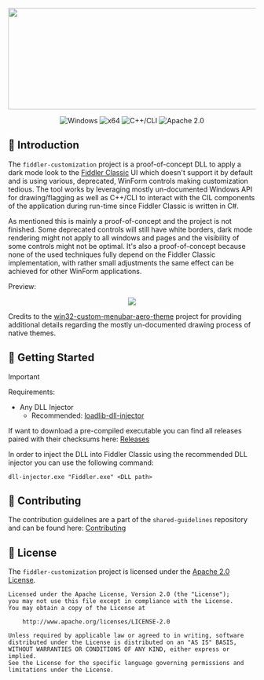 <p align="center">  
    <img src="https://tools.etdon.com/placeholder-image/generate?width=830&height=207&background-color=3E5879,213555&text=fiddler-customizer&text-color=FFFFFF" width=830 height=207>    
</p>

<div align="center">

![Windows](https://img.shields.io/badge/Windows-white?style=for-the-badge&logo=github&label=Platform&color=%230173b3)
![x64](https://img.shields.io/badge/x64-white?style=for-the-badge&logo=mingww64&label=Architecture&color=%233fb911)
![C++/CLI](https://img.shields.io/badge/C%2B%2B%2FCLI-white?style=for-the-badge&logo=c%2B%2B&label=Language&color=%2300599C)
![Apache 2.0](https://img.shields.io/badge/Apache%202.0-white?style=for-the-badge&logo=apache&label=License&color=%23D22128)

</div>

## 🔰 Introduction

The `fiddler-customization` project is a proof-of-concept DLL to apply a dark mode look to the [Fiddler Classic](https://www.telerik.com/fiddler/fiddler-classic) UI which doesn't support it by default and is using
various, deprecated, WinForm controls making customization tedious. The tool works by leveraging mostly un-documented Windows API for drawing/flagging as well as C++/CLI to interact with the CIL components of the application
during run-time since Fiddler Classic is written in C#.

As mentioned this is mainly a proof-of-concept and the project is not finished. Some deprecated controls will still have white borders, dark mode rendering might not apply to all windows and pages and the visibility of some
controls might not be optimal. It's also a proof-of-concept because none of the used techniques fully depend on the Fiddler Classic implementation, with rather small adjustments the same effect can be achieved for other
WinForm applications.

Preview:
<p align="center">  
    <img src="https://i.imgur.com/Ao2jq36.png">    
</p>

Credits to the [win32-custom-menubar-aero-theme](https://github.com/adzm/win32-custom-menubar-aero-theme) project for providing additional details regarding the mostly un-documented drawing process of native themes.

## 🚀 Getting Started

> [!IMPORTANT]
> Requirements:
> - Any DLL Injector
>   - Recommended: [loadlib-dll-injector](https://github.com/etdon/loadlib-dll-injector)

If want to download a pre-compiled executable you can find all releases paired with their checksums here: [Releases](https://github.com/etdon/fiddler-customizer/releases)

In order to inject the DLL into Fiddler Classic using the recommended DLL injector you can use the following command:
```
dll-injector.exe "Fiddler.exe" <DLL path>
```
## 🫴 Contributing
The contribution guidelines are a part of the `shared-guidelines` repository and can be found here: [Contributing][contributing]

## 📄 License
The `fiddler-customization` project is licensed under the [Apache 2.0 License][license].
```
Licensed under the Apache License, Version 2.0 (the "License");
you may not use this file except in compliance with the License.
You may obtain a copy of the License at

    http://www.apache.org/licenses/LICENSE-2.0

Unless required by applicable law or agreed to in writing, software
distributed under the License is distributed on an "AS IS" BASIS,
WITHOUT WARRANTIES OR CONDITIONS OF ANY KIND, either express or implied.
See the License for the specific language governing permissions and
limitations under the License.
```

[contributing]: https://github.com/etdon/shared-guidelines/blob/main/CONTRIBUTING.md
[license]: https://github.com/etdon/fiddler-customizer/blob/master/LICENSE
